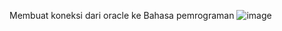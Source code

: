 Membuat koneksi dari oracle ke Bahasa pemrograman 
![image](https://user-images.githubusercontent.com/45691711/144710419-5866f03f-f34d-4991-8468-a5d3822c6b62.png)
